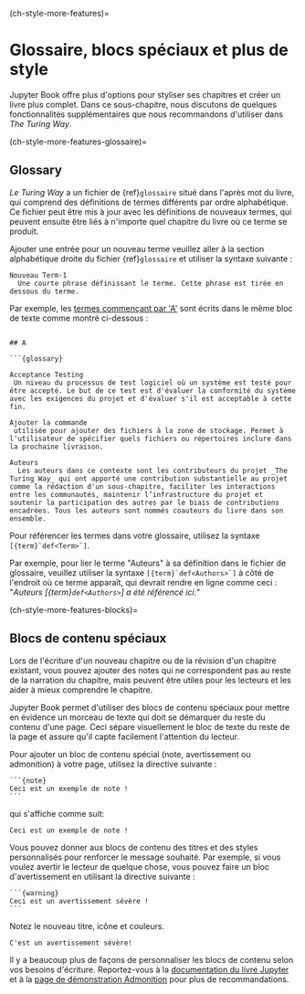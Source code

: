 (ch-style-more-features)=
# Glossaire, blocs spéciaux et plus de style

Jupyter Book offre plus d'options pour styliser ses chapitres et créer un livre plus complet. Dans ce sous-chapitre, nous discutons de quelques fonctionnalités supplémentaires que nous recommandons d'utiliser dans _The Turing Way_.

(ch-style-more-features-glossaire)=
## Glossary

_Le Turing Way_ a un fichier de {ref}`glossaire` situé dans l'après mot du livre, qui comprend des définitions de termes différents par ordre alphabétique. Ce fichier peut être mis à jour avec les définitions de nouveaux termes, qui peuvent ensuite être liés à n'importe quel chapitre du livre où ce terme se produit.

Ajouter une entrée pour un nouveau terme veuillez aller à la section alphabétique droite du fichier {ref}`glossaire` et utiliser la syntaxe suivante :

```
Nouveau Term-1
  Une courte phrase définissant le terme. Cette phrase est tirée en dessous du terme.
```

Par exemple, les [termes commençant par 'A'](https://the-turing-way.netlify.app/afterword/afterword.html#a) sont écrits dans le même bloc de texte comme montré ci-dessous :
```

## A

```{glossary}

Acceptance Testing
 Un niveau du processus de test logiciel où un système est testé pour être accepté. Le but de ce test est d'évaluer la conformité du système avec les exigences du projet et d'évaluer s'il est acceptable à cette fin.

Ajouter la commande
 utilisée pour ajouter des fichiers à la zone de stockage. Permet à l'utilisateur de spécifier quels fichiers ou répertoires inclure dans la prochaine livraison.

Auteurs
  Les auteurs dans ce contexte sont les contributeurs du projet _The Turing Way_ qui ont apporté une contribution substantielle au projet comme la rédaction d'un sous-chapitre, faciliter les interactions entre les communautés, maintenir l’infrastructure du projet et soutenir la participation des autres par le biais de contributions encadrées. Tous les auteurs sont nommés coauteurs du livre dans son ensemble.

```

Pour référencer les termes dans votre glossaire, utilisez la syntaxe ``[{term}`def<Term>`]``.

Par exemple, pour lier le terme "Auteurs" à sa définition dans le fichier de glossaire, veuillez utiliser la syntaxe ``[{term}`def<Authors>`]`` à côté de l'endroit où ce terme apparaît, qui devrait rendre en ligne comme ceci : "*Auteurs [{term}`def<Authors>`] a été référencé ici.*"

(ch-style-more-features-blocks)=
## Blocs de contenu spéciaux

Lors de l'écriture d'un nouveau chapitre ou de la révision d'un chapitre existant, vous pouvez ajouter des notes qui ne correspondent pas au reste de la narration du chapitre, mais peuvent être utiles pour les lecteurs et les aider à mieux comprendre le chapitre.

Jupyter Book permet d'utiliser des blocs de contenu spéciaux pour mettre en évidence un morceau de texte qui doit se démarquer du reste du contenu d'une page. Ceci sépare visuellement le bloc de texte du reste de la page et assure qu'il capte facilement l'attention du lecteur.

Pour ajouter un bloc de contenu spécial (note, avertissement ou admonition) à votre page, utilisez la directive suivante :

````
```{note}
Ceci est un exemple de note !
```
````
qui s'affiche comme suit:

```{note}
Ceci est un exemple de note !
```

Vous pouvez donner aux blocs de contenu des titres et des styles personnalisés pour renforcer le message souhaité. Par exemple, si vous voulez avertir le lecteur de quelque chose, vous pouvez faire un bloc d'avertissement en utilisant la directive suivante :

````
```{warning}
Ceci est un avertissement sévère !
```
````
Notez le nouveau titre, icône et couleurs.

```{warning}
C'est un avertissement sévère!
```

Il y a beaucoup plus de façons de personnaliser les blocs de contenu selon vos besoins d'écriture. Reportez-vous à la [documentation du livre Jupyter](https://jupyterbook.org/content/content-blocks.html#notes-warnings-and-other-admonitions) et à la [page de démonstration Admonition](https://sphinx-book-theme.readthedocs.io/en/latest/reference/demo.html#admonitions) pour plus de recommandations.
